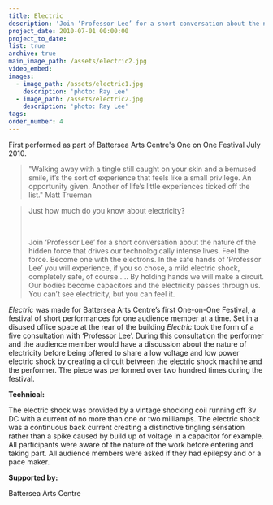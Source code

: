 ```yaml
---
title: Electric
description: 'Join ‘Professor Lee’ for a short conversation about the nature of electricity, the invisible force that drives our technologically intense lives.'
project_date: 2010-07-01 00:00:00
project_to_date:
list: true
archive: true
main_image_path: /assets/electric2.jpg
video_embed:
images:
  - image_path: /assets/electric1.jpg
    description: 'photo: Ray Lee'
  - image_path: /assets/electric2.jpg
    description: 'photo: Ray Lee'
tags:
order_number: 4
---
```



First performed as part of Battersea Arts Centre's One on One Festival July 2010.

> "Walking away with a tingle still caught on your skin and a bemused smile, it’s the sort of experience that feels like a small privilege. An opportunity given. Another of life’s little experiences ticked off the list." Matt Trueman

> Just how much do you know about electricity?
>
>
> &nbsp;
>
>
> Join ‘Professor Lee’ for a short conversation about the nature of the hidden force that drives our technologically intense lives. Feel the force. Become one with the electrons. In the safe hands of ‘Professor Lee’ you will experience, if you so chose, a mild electric shock, completely safe, of course….. By holding hands we will make a circuit. Our bodies become capacitors and the electricity passes through us. You can’t see electricity, but you can feel it.

*Electric* was made for Battersea Arts Centre’s first One-on-One Festival, a festival of short performances for one audience member at a time. Set in a disused office space at the rear of the building *Electric* took the form of a five consultation with ‘Professor Lee’. During this consultation the performer and the audience member would have a discussion about the nature of electricity before being offered to share a low voltage and low power electric shock by creating a circuit between the electric shock machine and the performer. The piece was performed over two hundred times during the festival.

**Technical:**

The electric shock was provided by a vintage shocking coil running off 3v DC with a current of no more than one or two milliamps. The electric shock was a continuous back current creating a distinctive tingling sensation rather than a spike caused by build up of voltage in a capacitor for example. All participants were aware of the nature of the work before entering and taking part. All audience members were asked if they had epilepsy and or a pace maker.

**Supported by:**

Battersea Arts Centre